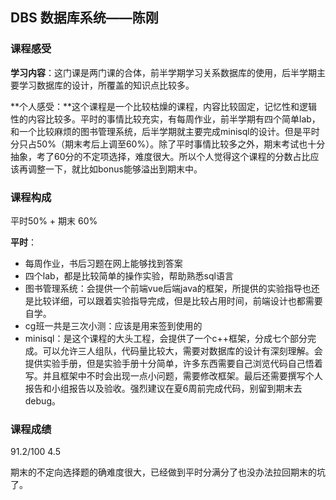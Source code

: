 ## DBS 数据库系统——陈刚

### 课程感受

**学习内容**：这门课是两门课的合体，前半学期学习关系数据库的使用，后半学期主要学习数据库的设计，所覆盖的知识点比较多。

**个人感受：**这个课程是一个比较枯燥的课程，内容比较固定，记忆性和逻辑性的内容比较多。平时的事情比较充实，有每周作业，前半学期有四个简单lab，和一个比较麻烦的图书管理系统，后半学期就主要完成minisql的设计。但是平时分只占50%（期末考后上调至60%）。除了平时事情比较多之外，期末考试也十分抽象，考了60分的不定项选择，难度很大。所以个人觉得这个课程的分数占比应该再调整一下，就比如bonus能够溢出到期末中。

### 课程构成

平时50% + 期末 60%

**平时**：

- 每周作业，书后习题在网上能够找到答案
- 四个lab，都是比较简单的操作实验，帮助熟悉sql语言
- 图书管理系统：会提供一个前端vue后端java的框架，所提供的实验指导也还是比较详细，可以跟着实验指导完成，但是比较占用时间，前端设计也都需要自学。
- cg班一共是三次小测：应该是用来签到使用的
- minisql：是这个课程的大头工程，会提供了一个c++框架，分成七个部分完成。可以允许三人组队，代码量比较大，需要对数据库的设计有深刻理解。会提供实验手册，但是实验手册十分简单，许多东西需要自己浏览代码自己悟着写。并且框架中不时会出现一点小问题，需要修改框架。最后还需要撰写个人报告和小组报告以及验收。强烈建议在夏6周前完成代码，别留到期末去debug。

### 课程成绩

91.2/100 4.5

期末的不定向选择题的确难度很大，已经做到平时分满分了也没办法拉回期末的坑了。

